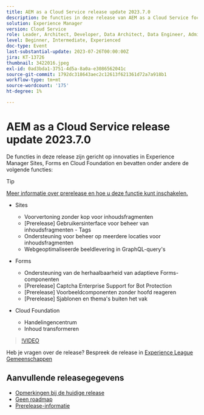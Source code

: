 ```yaml
---
title: AEM as a Cloud Service release update 2023.7.0
description: De functies in deze release van AEM as a Cloud Service focus op innovaties van Experience Manager Sites, Forms en Cloud Foundation.
solution: Experience Manager
version: Cloud Service
role: Leader, Architect, Developer, Data Architect, Data Engineer, Admin, User
level: Beginner, Intermediate, Experienced
doc-type: Event
last-substantial-update: 2023-07-26T00:00:00Z
jira: KT-13726
thumbnail: 3422016.jpeg
exl-id: 0ad3bda1-3751-4d5a-8a0a-e3086562041c
source-git-commit: 1792dc318643aec2c12613f621361d72a7a918b1
workflow-type: tm+mt
source-wordcount: '175'
ht-degree: 1%

---
```


# AEM as a Cloud Service release update 2023.7.0

De functies in deze release zijn gericht op innovaties in Experience Manager Sites, Forms en Cloud Foundation en bevatten onder andere de volgende functies:

>[!TIP]
>
>[Meer informatie over prerelease en hoe u deze functie kunt inschakelen.](https://experienceleague.adobe.com/docs/experience-manager-cloud-service/content/release-notes/prerelease.html)

* Sites
   * Voorvertoning zonder kop voor inhoudsfragmenten
   * [Prerelease] Gebruikersinterface voor beheer van inhoudsfragmenten - Tags
   * Ondersteuning voor beheer op meerdere locaties voor inhoudsfragmenten
   * Webgeoptimaliseerde beeldlevering in GraphQL-query&#39;s

* Forms
   * Ondersteuning van de herhaalbaarheid van adaptieve Forms-componenten
   * [Prerelease] Captcha Enterprise Support for Bot Protection
   * [Prerelease] Voorbeeldcomponenten zonder hoofd reageren
   * [Prerelease] Sjablonen en thema&#39;s buiten het vak

* Cloud Foundation
   * Handelingencentrum
   * Inhoud transformeren

>[!VIDEO](https://video.tv.adobe.com/v/3422016/?learn=on)


Heb je vragen over de release?  Bespreek de release in [Experience League Gemeenschappen](https://adobe.ly/3Y6CC6J)

## Aanvullende releasegegevens

* [Opmerkingen bij de huidige release](https://experienceleague.adobe.com/docs/experience-manager-cloud-service/content/release-notes/home.html)
* [Geen roadmap](https://experienceleague.adobe.com/docs/experience-manager-release-information/aem-release-updates/update-releases-roadmap.html)
* [Prerelease-informatie](https://experienceleague.adobe.com/docs/experience-manager-cloud-service/content/release-notes/prerelease.html)

